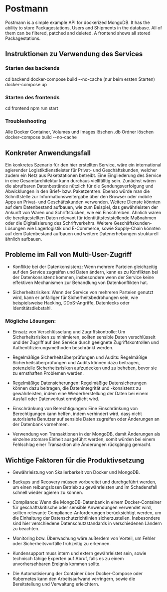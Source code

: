 # Postmann
Postmann is a simple example API for dockerized MongoDB. It has the ability to store Packagestations, Users and Shipments in the database. 
All of them can be filtered, patched and deleted. A frontend shows all stored Packagestations.

## Instruktionen zu Verwendung des Services

### Starten des backends
cd backend
docker-compose build --no-cache (nur beim ersten Starten)
docker-compose up

### Starten des frontends
cd frontend
npm run start

### Troubleshooting
Alle Docker Container, Volumes und Images löschen
.db Ordner löschen
docker-compose build --no-cache

## Konkreter Anwendungsfall
Ein konkretes Szenario für den hier erstellten Service, wäre ein international agierender Logistikdienstleister für Privat- und Geschäftskunden, welcher zudem ein Netz aus Paketstationen betreibt. Eine Eingliederung des Service in eine Gesamtarchitektur kann durchaus viellfälltig sein. Zunächst wären die abrufbaren Datenbestände nützlich für die Sendungsverfolgung und Abwicklungen in den Brief- bzw. Paketzentren. Ebenso würde man die Schnittstelle zur Informationsweitergabe über den Browser oder mobile Apps an Privat- und Geschäftskunden verwenden. Weitere Dienste könnten auf dem Datenbestand aufbauen, wie zum Beispiel, das gewährleisten der Ankunft von Waren und Schriftstücken, wie ein Einschreiben. Ähnlich wären die bereitgestellten Daten relevant für identitätsfeststellende Maßnahmen oder die Digitalisierung des Schriftverkehrs. Weitere Geschäftskunden-Lösungen wie Lagerlogistik und E-Commerce, sowie Supply-Chain könnten auf dem Datenbestand aufbauen und weitere Datenerhebungen strukturell ähnlich aufbauen.

## Probleme im Fall von Multi-User-Zugriff

- Konflikte bei der Datenkonsistenz: Wenn mehrere Parteien gleichzeitig auf den Service zugreifen und Daten ändern, kann es zu Konflikten bei der Datenkonsistenz kommen, insbesondere wenn der Service keine effektiven Mechanismen zur Behandlung von Datenkonflikten hat.

- Sicherheitsrisiken: Wenn der Service von mehreren Parteien genutzt wird, kann er anfälliger für Sicherheitsbedrohungen sein, wie beispielsweise Hacking, DDoS-Angriffe, Datenlecks oder Identitätsdiebstahl.

### Mögliche Lösungen:

- Einsatz von Verschlüsselung und Zugriffskontrolle: Um Sicherheitsrisiken zu minimieren, sollten sensible Daten verschlüsselt und der Zugriff auf den Service durch geeignete Zugriffskontrollen und Authentifizierungsmethoden beschränkt werden.

- Regelmäßige Sicherheitsüberprüfungen und Audits: Regelmäßige Sicherheitsüberprüfungen und Audits können dazu beitragen, potenzielle Sicherheitsrisiken aufzudecken und zu beheben, bevor sie zu ernsthaften Problemen werden.

- Regelmäßige Datensicherungen: Regelmäßige Datensicherungen können dazu beitragen, die Datenintegrität und -konsistenz zu gewährleisten, indem eine Wiederherstellung der Daten bei einem Ausfall oder Datenverlust ermöglicht wird.

- Einschränkung von Berechtigungen: Eine Einschränkung von Berechtigungen kann helfen, indem verhindert wird, dass nicht autorisierte Benutzer auf sensible Daten zugreifen oder Änderungen an der Datenbank vornehmen.

- Verwendung von Transaktionen in der MongoDB, damit Änderungen als einzelne atomare Einheit ausgeführt werden, somit würden bei einem Fehlschlag einer Transaktion alle Änderungen rückgängig gemacht.

## Wichtige Faktoren für die Produktivsetzung

- Gewährleistung von Skalierbarkeit von Docker und MongoDB.

- Backups und Recovery müssen vorbereitet und durchgeführt werden, um einen reibungslosen Betrieb zu gewährleisten und im Schadensfall schnell wieder agieren zu können.

- Compliance: Wenn die MongoDB-Datenbank in einem Docker-Container für geschäftskritische oder sensible Anwendungen verwendet wird, sollten relevante Compliance-Anforderungen berücksichtigt werden, um die Einhaltung der Datenschutzrichtlinien sicherzustellen. Insbesondere sind hier verschiedene Datenschutzstandards in verschiedenen Ländern zu beachten.

- Monitoring bzw. Überwachung wäre außerdem von Vorteil, um Fehler oder Sicherheitsvorfälle frühzeitig zu erkennen.

- Kundensupport muss intern und extern gewährleistet sein, sowie technisch fähige Experten auf Abruf, falls es zu einem unvorhersehbaren Ereignis kommen sollte.

- Die Automatisierung der Container über Docker-Compose oder Kubernetes kann den Arbeitsaufwand verringern, sowie die Bereitstellung und Verwaltung erleichtern. 
